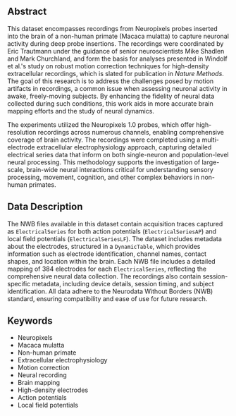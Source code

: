 ## Abstract

This dataset encompasses recordings from Neuropixels probes inserted into the brain of a non-human primate (Macaca mulatta) to capture neuronal activity during deep probe insertions. The recordings were coordinated by Eric Trautmann under the guidance of senior neuroscientists Mike Shadlen and Mark Churchland, and form the basis for analyses presented in Windolf et al.'s study on robust motion correction techniques for high-density extracellular recordings, which is slated for publication in *Nature Methods*. The goal of this research is to address the challenges posed by motion artifacts in recordings, a common issue when assessing neuronal activity in awake, freely-moving subjects. By enhancing the fidelity of neural data collected during such conditions, this work aids in more accurate brain mapping efforts and the study of neural dynamics.

The experiments utilized the Neuropixels 1.0 probes, which offer high-resolution recordings across numerous channels, enabling comprehensive coverage of brain activity. The recordings were completed using a multi-electrode extracellular electrophysiology approach, capturing detailed electrical series data that inform on both single-neuron and population-level neural processing. This methodology supports the investigation of large-scale, brain-wide neural interactions critical for understanding sensory processing, movement, cognition, and other complex behaviors in non-human primates.

## Data Description

The NWB files available in this dataset contain acquisition traces captured as `ElectricalSeries` for both action potentials (`ElectricalSeriesAP`) and local field potentials (`ElectricalSeriesLF`). The dataset includes metadata about the electrodes, structured in a `DynamicTable`, which provides information such as electrode identification, channel names, contact shapes, and location within the brain. Each NWB file includes a detailed mapping of 384 electrodes for each `ElectricalSeries`, reflecting the comprehensive neural data collection. The recordings also contain session-specific metadata, including device details, session timing, and subject identification. All data adhere to the Neurodata Without Borders (NWB) standard, ensuring compatibility and ease of use for future research.

## Keywords

- Neuropixels
- Macaca mulatta
- Non-human primate
- Extracellular electrophysiology
- Motion correction
- Neural recording
- Brain mapping
- High-density electrodes
- Action potentials
- Local field potentials